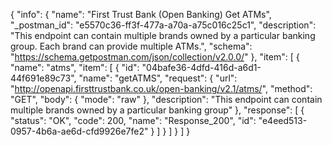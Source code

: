 {
  "info": {
    "name": "First Trust Bank (Open Banking) Get ATMs",
    "_postman_id": "e5570c36-ff3f-477a-a70a-a75c016c25c1",
    "description": "This endpoint can contain multiple brands owned by a particular banking group. Each brand can provide multiple ATMs.",
    "schema": "https://schema.getpostman.com/json/collection/v2.0.0/"
  },
  "item": [
    {
      "name": "atms",
      "item": [
        {
          "id": "04bafe36-4dfd-416d-a6d1-44f691e89c73",
          "name": "getATMS",
          "request": {
            "url": "http://openapi.firsttrustbank.co.uk/open-banking/v2.1/atms/",
            "method": "GET",
            "body": {
              "mode": "raw"
            },
            "description": "This endpoint can contain multiple brands owned by a particular banking group"
          },
          "response": [
            {
              "status": "OK",
              "code": 200,
              "name": "Response_200",
              "id": "e4eed513-0957-4b6a-ae6d-cfd9926e7fe2"
            }
          ]
        }
      ]
    }
  ]
}
